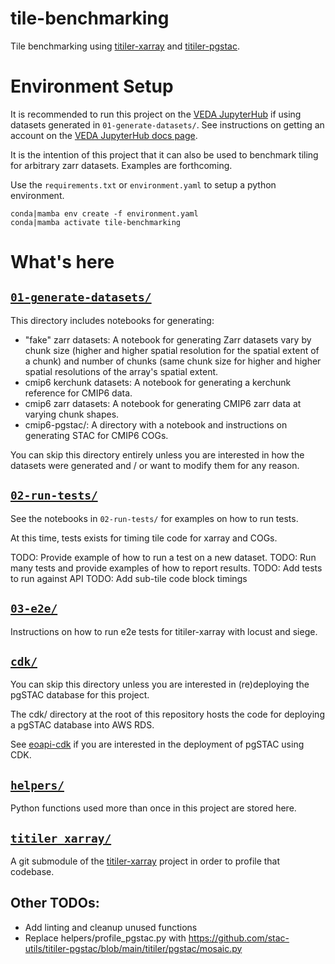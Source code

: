 # tile-benchmarking

Tile benchmarking using [titiler-xarray](https://github.com/developmentseed/titiler-xarray) and [titiler-pgstac](https://github.com/stac-utils/titiler-pgstac).

# Environment Setup

It is recommended to run this project on the [VEDA JupyterHub](https://nasa-veda.2i2c.cloud/) if using datasets generated in `01-generate-datasets/`. See instructions on getting an account on the [VEDA JupyterHub docs page](https://nasa-impact.github.io/veda-docs/services/jupyterhub.html).

It is the intention of this project that it can also be used to benchmark tiling for arbitrary zarr datasets. Examples are forthcoming.

Use the `requirements.txt` or `environment.yaml` to setup a python environment.

```
conda|mamba env create -f environment.yaml
conda|mamba activate tile-benchmarking
```

# What's here

## [`01-generate-datasets/`](01-generate-datasets/)

This directory includes notebooks for generating:

* "fake" zarr datasets: A notebook for generating Zarr datasets vary by chunk size (higher and higher spatial resolution for the spatial extent of a chunk) and number of chunks (same chunk size for higher and higher spatial resolutions of the array's spatial extent.
* cmip6 kerchunk datasets: A notebook for generating a kerchunk reference for CMIP6 data.
* cmip6 zarr datasets: A notebook for generating CMIP6 zarr data at varying chunk shapes.
* cmip6-pgstac/: A directory with a notebook and instructions on generating STAC for CMIP6 COGs.

You can skip this directory entirely unless you are interested in how the datasets were generated and / or want to modify them for any reason.

## [`02-run-tests/`](02-run-tests/)

See the notebooks in `02-run-tests/` for examples on how to run tests.

At this time, tests exists for timing tile code for xarray and COGs.

TODO: Provide example of how to run a test on a new dataset.
TODO: Run many tests and provide examples of how to report results.
TODO: Add tests to run against API
TODO: Add sub-tile code block timings

## [`03-e2e/`](03-e2e)

Instructions on how to run e2e tests for titiler-xarray with locust and siege.

## [`cdk/`](cdk/)

You can skip this directory unless you are interested in (re)deploying the pgSTAC database for this project.

The cdk/ directory at the root of this repository hosts the code for deploying a pgSTAC database into AWS RDS.

See [eoapi-cdk](https://github.com/developmentseed/eoapi-cdk) if you are interested in the deployment of pgSTAC using CDK.

## [`helpers/`](helpers)

Python functions used more than once in this project are stored here.

## [`titiler_xarray/`](titiler_xarray/)

A git submodule of the [titiler-xarray](https://github.com/developmentseed/titiler-xarray) project in order to profile that codebase.

## Other TODOs:

* Add linting and cleanup unused functions
* Replace helpers/profile_pgstac.py with https://github.com/stac-utils/titiler-pgstac/blob/main/titiler/pgstac/mosaic.py